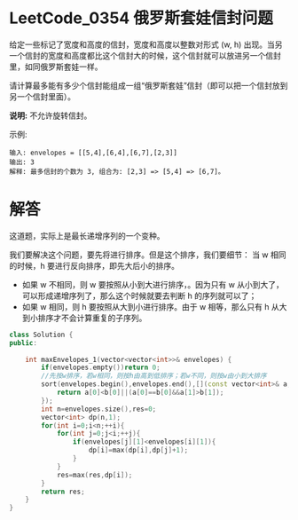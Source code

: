 # LeetCode_0354 俄罗斯套娃信封问题

给定一些标记了宽度和高度的信封，宽度和高度以整数对形式 (w, h) 出现。当另一个信封的宽度和高度都比这个信封大的时候，这个信封就可以放进另一个信封里，如同俄罗斯套娃一样。

请计算最多能有多少个信封能组成一组“俄罗斯套娃”信封（即可以把一个信封放到另一个信封里面）。

**说明:**
不允许旋转信封。

示例:
```
输入: envelopes = [[5,4],[6,4],[6,7],[2,3]]
输出: 3 
解释: 最多信封的个数为 3, 组合为: [2,3] => [5,4] => [6,7]。
```

# 解答

这道题，实际上是最长递增序列的一个变种。

我们要解决这个问题，要先将进行排序。但是这个排序，我们要细节：
当 w 相同的时候，h 要进行反向排序，即先大后小的排序。

* 如果 w 不相同，则 w 要按照从小到大进行排序，。因为只有 w 从小到大了，可以形成递增序列了，那么这个时候就要去判断 h 的序列就可以了；
* 如果 w 相同，则 h 要按照从大到小进行排序。由于 w 相等，那么只有 h 从大到小排序才不会计算重复的子序列。


```C++
class Solution {
public:
    
    int maxEnvelopes_1(vector<vector<int>>& envelopes) {
        if(envelopes.empty())return 0;
        //先按w排序，若w相同，则按h由高到低排序；若w不同，则按w由小到大排序
        sort(envelopes.begin(),envelopes.end(),[](const vector<int>& a,const vector<int>& b){
            return a[0]<b[0]||(a[0]==b[0]&&a[1]>b[1]);
        });
        int n=envelopes.size(),res=0;
        vector<int> dp(n,1);
        for(int i=0;i<n;++i){
            for(int j=0;j<i;++j){
                if(envelopes[j][1]<envelopes[i][1]){
                    dp[i]=max(dp[i],dp[j]+1);
                }
            }
            res=max(res,dp[i]);
        }
        return res;
    }
}
```

